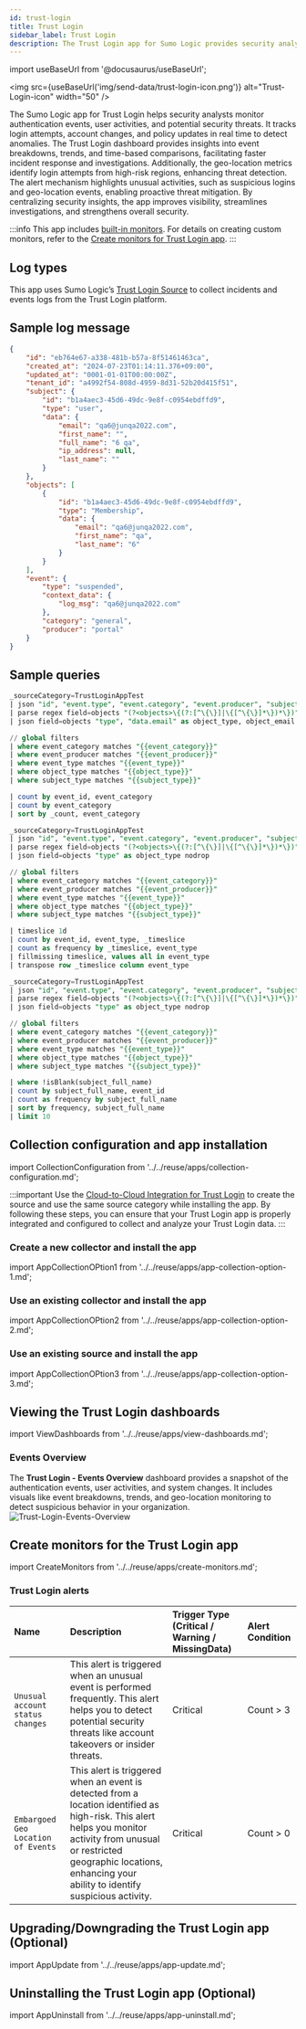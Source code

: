 ```yaml
---
id: trust-login
title: Trust Login
sidebar_label: Trust Login
description: The Trust Login app for Sumo Logic provides security analysts with an overview of the authentication events, user activities, and potential security threats.
---
```


import useBaseUrl from '@docusaurus/useBaseUrl';

<img src={useBaseUrl('img/send-data/trust-login-icon.png')} alt="Trust-Login-icon" width="50" />

The Sumo Logic app for Trust Login helps security analysts monitor authentication events, user activities, and potential security threats. It tracks login attempts, account changes, and policy updates in real time to detect anomalies. The Trust Login dashboard provides insights into event breakdowns, trends, and time-based comparisons, facilitating faster incident response and investigations. Additionally, the geo-location metrics identify login attempts from high-risk regions, enhancing threat detection. The alert mechanism highlights unusual activities, such as suspicious logins and geo-location events, enabling proactive threat mitigation. By centralizing security insights, the app improves visibility, streamlines investigations, and strengthens overall security.

:::info
This app includes [built-in monitors](#trust-login-alerts). For details on creating custom monitors, refer to the [Create monitors for Trust Login app](#create-monitors-for-the-trust-login-app).
:::

## Log types

This app uses Sumo Logic’s [Trust Login Source](/docs/send-data/hosted-collectors/cloud-to-cloud-integration-framework/trust-login-source/) to collect incidents and events logs from the Trust Login platform.

## Sample log message

```json title="Report Log"
{
    "id": "eb764e67-a338-481b-b57a-8f51461463ca",
    "created_at": "2024-07-23T01:14:11.376+09:00",
    "updated_at": "0001-01-01T00:00:00Z",
    "tenant_id": "a4992f54-808d-4959-8d31-52b20d415f51",
    "subject": {
        "id": "b1a4aec3-45d6-49dc-9e8f-c0954ebdffd9",
        "type": "user",
        "data": {
            "email": "qa6@junqa2022.com",
            "first_name": "",
            "full_name": "6 qa",
            "ip_address": null,
            "last_name": ""
        }
    },
    "objects": [
        {
            "id": "b1a4aec3-45d6-49dc-9e8f-c0954ebdffd9",
            "type": "Membership",
            "data": {
                "email": "qa6@junqa2022.com",
                "first_name": "qa",
                "last_name": "6"
            }
        }
    ],
    "event": {
        "type": "suspended",
        "context_data": {
            "log_msg": "qa6@junqa2022.com"
        },
        "category": "general",
        "producer": "portal"
    }
}
```
    
## Sample queries

```sql title="Events by Category"
_sourceCategory=TrustLoginAppTest
| json "id", "event.type", "event.category", "event.producer", "subject.type", "objects", "subject.data.full_name", "subject.data.ip_address", "created_at", "event.context_data.log_msg", "subject.data.email", "subject.id", "subject.data.first_name", "subject.data.last_name" as event_id, event_type, event_category, event_producer, subject_type, objects, subject_full_name, subject_ip_address, created_at, event_msg, subject_email, subject_id, subject_first_name, subject_last_name nodrop
| parse regex field=objects "(?<objects>\{(?:[^\{\}]|\{[^\{\}]*\})*\})" multi
| json field=objects "type", "data.email" as object_type, object_email nodrop

// global filters
| where event_category matches "{{event_category}}"
| where event_producer matches "{{event_producer}}"
| where event_type matches "{{event_type}}"
| where object_type matches "{{object_type}}"
| where subject_type matches "{{subject_type}}"

| count by event_id, event_category
| count by event_category
| sort by _count, event_category
```

```sql title="Events Over Time by Type"
_sourceCategory=TrustLoginAppTest
| json "id", "event.type", "event.category", "event.producer", "subject.type", "objects", "subject.data.full_name" as event_id, event_type, event_category, event_producer, subject_type, objects, subject_full_name nodrop
| parse regex field=objects "(?<objects>\{(?:[^\{\}]|\{[^\{\}]*\})*\})" multi
| json field=objects "type" as object_type nodrop

// global filters
| where event_category matches "{{event_category}}"
| where event_producer matches "{{event_producer}}"
| where event_type matches "{{event_type}}"
| where object_type matches "{{object_type}}"
| where subject_type matches "{{subject_type}}"

| timeslice 1d
| count by event_id, event_type, _timeslice
| count as frequency by _timeslice, event_type
| fillmissing timeslice, values all in event_type
| transpose row _timeslice column event_type
```

```sql title="Top 10 User"
_sourceCategory=TrustLoginAppTest
| json "id", "event.type", "event.category", "event.producer", "subject.type", "objects", "subject.data.full_name" as event_id, event_type, event_category, event_producer, subject_type, objects, subject_full_name nodrop
| parse regex field=objects "(?<objects>\{(?:[^\{\}]|\{[^\{\}]*\})*\})" multi
| json field=objects "type" as object_type nodrop

// global filters
| where event_category matches "{{event_category}}"
| where event_producer matches "{{event_producer}}"
| where event_type matches "{{event_type}}"
| where object_type matches "{{object_type}}"
| where subject_type matches "{{subject_type}}"

| where !isBlank(subject_full_name)
| count by subject_full_name, event_id
| count as frequency by subject_full_name
| sort by frequency, subject_full_name
| limit 10
```

## Collection configuration and app installation

import CollectionConfiguration from '../../reuse/apps/collection-configuration.md';

<CollectionConfiguration/>

:::important
Use the [Cloud-to-Cloud Integration for Trust Login](/docs/send-data/hosted-collectors/cloud-to-cloud-integration-framework/trust-login-source/) to create the source and use the same source category while installing the app. By following these steps, you can ensure that your Trust Login app is properly integrated and configured to collect and analyze your Trust Login data.
:::

### Create a new collector and install the app

import AppCollectionOPtion1 from '../../reuse/apps/app-collection-option-1.md';

<AppCollectionOPtion1/>

### Use an existing collector and install the app

import AppCollectionOPtion2 from '../../reuse/apps/app-collection-option-2.md';

<AppCollectionOPtion2/>

### Use an existing source and install the app

import AppCollectionOPtion3 from '../../reuse/apps/app-collection-option-3.md';

<AppCollectionOPtion3/>

## Viewing the Trust Login dashboards​​

import ViewDashboards from '../../reuse/apps/view-dashboards.md';

<ViewDashboards/>

### Events Overview

The **Trust Login - Events Overview** dashboard provides a snapshot of the authentication events, user activities, and system changes. It includes visuals like event breakdowns, trends, and geo-location monitoring to detect suspicious behavior in your organization.<br/><img src='https://sumologic-app-data-v2.s3.us-east-1.amazonaws.com/dashboards/Trust+Login/Trust+Login+-+Events+Overview.png' alt="Trust-Login-Events-Overview" />

## Create monitors for the Trust Login app

import CreateMonitors from '../../reuse/apps/create-monitors.md';

<CreateMonitors/>

### Trust Login alerts

| Name | Description | Trigger Type (Critical / Warning / MissingData) | Alert Condition | 
|:--|:--|:--|:--|
| `Unusual account status changes` | This alert is triggered when an unusual event is performed frequently. This alert helps you to detect potential security threats like account takeovers or insider threats. | Critical | Count > 3 |
| `Embargoed Geo Location of Events` | This alert is triggered when an event is detected from a location identified as high-risk. This alert helps you monitor activity from unusual or restricted geographic locations, enhancing your ability to identify suspicious activity. | Critical | Count > 0|

## Upgrading/Downgrading the Trust Login app (Optional)

import AppUpdate from '../../reuse/apps/app-update.md';

<AppUpdate/>

## Uninstalling the Trust Login app (Optional)

import AppUninstall from '../../reuse/apps/app-uninstall.md';

<AppUninstall/>
